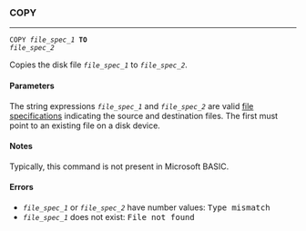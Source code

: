 ### COPY
***
<code>COPY <var>file_spec_1</var> <b>TO</b> <var>file_spec_2</var></code>

Copies the disk file <code><var>file_spec_1</var></code> to <code><var>file_spec_2</var></code>.

#### Parameters

The string expressions <code><var>file_spec_1</var></code> and <code><var>file_spec_2</var></code> are valid [file specifications](#file-specification) indicating the source and destination files. The first must point to an existing file on a disk device.

#### Notes
Typically, this command is not present in Microsoft BASIC.

#### Errors
* <code><var>file_spec_1</var></code> or <code><var>file_spec_2</var></code> have number values: <samp>Type mismatch</samp>
* <code><var>file_spec_1</var></code> does not exist: <samp>File not found</samp>
